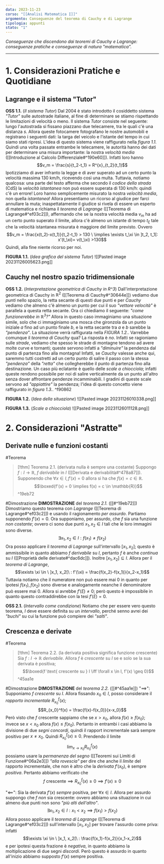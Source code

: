 ```yaml
---
data: 2023-11-23
corso: "[[Analisi Matematica I]]"
argomento: Conseguenze del teorema di Cauchy e di Lagrange
tipologia: appunti
stato: "1"
---
```

*Conseguenze che discendono dai teoremi di Cauchy e Lagrange: conseguenze pratiche e conseguenze di natura "matematica".*
- - -
# 1. Considerazioni Pratiche e Quotidiane
## Lagrange e il sistema "Tutor"
**OSS 1.1.** (*Il sistema Tutor*) Dal 2004 è stato introdotto il cosiddetto sistema *"Tutor"* sulle autostrade italiane, al fine di determinare se stiamo rispettando le limitazioni di velocità o meno. 
Il sistema *Tutor* consiste nel seguente: lungo l'autostrada si fissano piazzano due telecamere, tra le quali c'è una distanza $s$. Allora queste fotocamere fotografano le nostre automobili e registrano i seguenti dati: la targa del veicolo e l'istante del tempo in cui siamo stati ripresi. L'idea di questo sistema viene raffigurato nella *figura 1.1.*
Quindi una volta passate entrambe le telecamere, le autorità hanno dei dati per determinare una misura importante: la nostra *velocità media* ([[Introduzione al Calcolo Differenziale#^190e60]]). 
Infatti loro hanno
$$v_m = \frac{s}{t_2-t_1} = R^{x}_{t_2}(t_1)$$
Ipotizziamo di aver infranto la legge e di aver superato ad un certo punto la velocità massima $130 \text{ km/h}$, ricevendo così una multa. Tuttavia, notiamo qualcosa: una parte del testo afferma che secondo il *codice della strada* (CdS) la *velocità istantanea* non può essere superata di $130 \text{ km/h}$: quindi c'è un errore! Loro hanno semplicemente misurato la nostra *velocità media*, non quella *istantanea*!
Allora presentiamo un ricorso al giudice per farci annullare la muta; inaspettatamente il giudice si rivela di essere un esperto di matematica e richiama il *teorema di Lagrange* ([[Teorema di Lagrange#^ef03c2]]), affermando che se la nostra velocità media $v_m$ ha ad un certo punto superato il limite, allora c'è almeno un istante di tempo $t_\xi$ tale che la velocità istantanea misurata è maggiore del limite previsto.
Ovvero
$$v_m = \frac{x(t_2)-x(t_1)}{t_2-t_1} > 130 \ \implies \exists t_\xi \in ]t_2, t_1[: x'(t_\xi)= v(t_\xi) >130$$
Quindi, alla fine niente ricorso per noi.

**FIGURA 1.1.** (*Idea grafica del sistema Tutor*)
![[Pasted image 20231126005623.png]]
## Cauchy nel nostro spazio tridimensionale
**OSS 1.2.** (*Interpretazione geometrica di Cauchy in R^3*)
Dall'interpretazione geometrica di Cauchy in $\mathbb{R}^2$ ([[Teorema di Cauchy#^30644e]]) vediamo due *punti* nello spazio, la retta secante di questi due punti e per *Cauchy* vediamo che almeno c'è almeno un punto per cui il suo *"vettore velocità"* è parallela a questa retta secante.
Ora ci chiediamo il seguente: *"come funzionerebbe in $\mathbb{R}^3$?"*
Allora in questo caso immaginiamo una situazione simile, solo che ci immaginiamo una mosca che gironzola da un punto iniziale $a$ fino ad un punto finale $b$, e la retta secante tra $a$ e $b$ sarebbe la *"pendenza"*. La situazione verrà raffigurata nella *FIGURA 1.2.*.
Varrebbe comunque il *teorema di Cauchy* qua? La risposta è *no*.
Infatti se ragioniamo sulle *strade*, vediamo che spesso le strade di montagne tendono ad avere molte curve e tornanti; queste servono infatti a *"diminuire"* la pendenza dal punto di partenza fino alla montagna! Infatti, se *Cauchy* valesse anche qui, saremmo tutti costretti ad un certo punto di salire il passo con la stessa *"pendenza"* della *"retta"* che collegherebbe il punto di partenza fino alla destinazione.
Un caso più eclatante è quello delle *scale a chiocciola*; infatti queste rendono possibile per noi di salire verticalmente da un punto all'altro senza dover affrontare pendenze incamminabili.
I gradini di queste scale servono ad *"appiattire"* la pendenza; l'idea di questo concetto viene raffigurato in *figura 1.3.*. ^f90862

**FIGURA 1.2.** (*Idea della situazione*)
![[Pasted image 20231126010338.png]]

**FIGURA 1.3.** (*Scale a chiocciola*)
![[Pasted image 20231126011128.png]]
# 2. Considerazioni "Astratte"
## Derivate nulle e funzioni costanti
#Teorema 
> [!thm] Teorema 2.1. (derivata nulla è sempre una costante)
> Suppongo $f: I \longrightarrow \mathbb{R}$, $f$ *derivabile* in $I$ ([[Derivata e derivabilità#^478a87]]).
> Supponendo che $\forall x \in I, f'(x) = 0$ allora si ha che $f(x) = c \in \mathbb{R}$.
> $$\boxed{f'(x) = 0 \implies f(x) = c \in \mathbb{R}}$$ 
^19eb72

#Dimostrazione 
**DIMOSTRAZIONE** del *teorema 2.1.* ([[#^19eb72]])
Dimostriamo questo teorema con *Lagrange* ([[Teorema di Lagrange#^ef03c2]]) e usando il ragionamento *per assurdo*.
Partiamo supponendo $f'(x) = 0$.
Ora supponiamo, per assurdo, che $f$ sia una funzione *non costante*; ovvero ci sono due punti $x_1, x_2 \in I$ tali che le loro immagini sono diverse.
$$\exists x_1, x_2 \in I: f(x_1) \neq f(x_2)$$
Ora posso applicare il *teorema di Lagrange* sull'intervallo $[x_1, x_2]$; questo è ammissibile in quanto abbiamo $f$ *derivabile* su $I$, pertanto $f$ è anche *continua* su $I$ ([[Proprietà delle derivate#^dac6dc]]). Inoltre $[x_1, x_2] \subseteq I$. 
Allora per il *teorema di Lagrange*,
$$\exists \xi \in \ ]x_1, x_2[\ : f'(\xi) = \frac{f(x_2)-f(x_1)}{x_2-x_1}$$
Tuttavia notiamo che il numeratore non può essere mai $0$ in quanto per ipotesi $f(x_1), f(x_2)$ sono diverse e analogamente neanche il denominatore può essere mai $0$.
Allora si avrebbe $f'(\xi) \neq 0$; però questo è impossibile in quanto questo contraddirebbe con la tesi $f'(\xi) = 0$.

**OSS 2.1.** (*Intervallo come condizione*) Notiamo che per essere vero questo teorema, $I$ deve essere definita su un *intervallo*, perché senno avrei dei *"buchi"* su cui la funzione può compiere dei *"salti"*.
## Crescenza e derivate
#Teorema 
> [!thm] Teorema 2.2. (la derivata positiva significa funzione crescente)
> Sia $f: I \longrightarrow \mathbb{R}$ *derivabile*.
> Allora $f$ è *crescente* su $I$ se e solo se la sua derivata è positiva;
> $$\boxed{f \text{ crescente su } I \iff \forall x \in I, f'(x) \geq 0}$$
^45aa1e

#Dimostrazione 
**DIMOSTRAZIONE** del *teorema 2.2.* ([[#^45aa1e]])
"$\implies$": Supponiamo $f$ *crescente* su $I$. Allora fissando $x_0 \in I$, posso considerare il *rapporto incrementale* $R_{x_0}^f(x)$;
$$R_{x_0}^f(x) = \frac{f(x)-f(x_0)}{x-x_0}$$
Però visto che $f$ crescente sappiamo che se $x > x_0$, allora $f(x) \geq f(x_0)$; invece se $x < x_0$ allora $f(x) \leq f(x_0)$. Pertanto in entrambi i casi abbiamo la divisione di due *segni concordi*, quindi il rapport incrementale sarà sempre positivo per $x \neq x_0$.
Quindi $R^f_{x_0}(x) \geq 0$.
Prendendo il limite
$$\lim_{x \to x_0}R^f_{x_0}(x)$$possiamo usare la *permanenza del segno* ([[Teoremi sui Limiti di Funzione#^06a2e3]]) *"alla rovescia"* per dire che anche il *limite* del rapporto incrementale, che non è altro che la *derivata* $f'(x_0)$, è sempre *positiva*.
Pertanto abbiamo verificato che
$$f \text{ crescente} \implies R^{f}_{x_0}(x) \geq 0 \implies f'(x) \geq 0$$

"$\impliedby$": Sia la derivata $f'(x)$ *sempre* positiva, per $\forall x \in I$.
Allora per assurdo suppongo che $f$ *non* sia crescente: ovvero abbiamo una situazione in cui almeno due punti non sono *"più alti dell'altro"*.
$$\exists x_1, x_2 \in I: x_1 < x_2 \implies f(x_1) > f(x_2)$$
Allora posso applicare il *teorema di Lagrange* ([[Teorema di Lagrange#^ef03c2]]) sull'intervallo $[x_1, x_2]$ per trovare l'assurdo come priva: infatti 
$$\exists \xi \in \ ]x_1, x_2[\ : \frac{f(x_1)-f(x_2)}{x_1-x_2}$$
e per ipotesi questa frazione è *negativa*, in quanto abbiamo la moltiplicazione di due segni *discordi*. Però questo è assurdo in quanto all'inizio abbiamo supposto $f'(x)$ sempre positiva.
